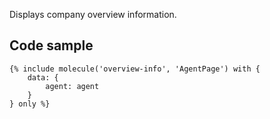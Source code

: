 Displays company overview information.

## Code sample

```
{% include molecule('overview-info', 'AgentPage') with {
    data: {
        agent: agent
    }
} only %}
```
